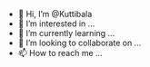 - 👋 Hi, I’m @Kuttibala
- 👀 I’m interested in ...
- 🌱 I’m currently learning ...
- 💞️ I’m looking to collaborate on ...
- 📫 How to reach me ...

<!---
Kuttibala/Kuttibala is a ✨ special ✨ repository because its `README.md` (this file) appears on your GitHub profile.
You can click the Preview link to take a look at your changes.
--->
